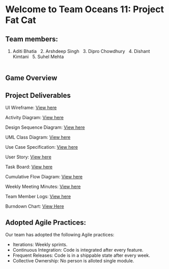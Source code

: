 # Welcome to Team Oceans 11: Project Fat Cat

## Team members:
1. Aditi Bhatia &nbsp;  2. Arshdeep Singh &nbsp; 3. Dipro Chowdhury &nbsp; 4. Dishant Kimtani  &nbsp; 5. Suhel Mehta
<br></br>

## Game Overview

## Project Deliverables
UI Wireframe: [View here](https://github.com/nguyensjsu/cmpe202-oceans11/tree/master/Project%20Deliverables/UI%20Wireframes)

Activity Diagram: [View here](https://github.com/nguyensjsu/cmpe202-oceans11/tree/master/Project%20Deliverables/Activity%20Diagram)

Design Sequence Diagram: [View here](https://github.com/nguyensjsu/cmpe202-oceans11/tree/master/Project%20Deliverables/Design%20Sequence%20Diagram)

UML Class Diagram: [View here](https://github.com/nguyensjsu/cmpe202-oceans11/tree/master/Project%20Deliverables/Team%20-%20UML%20Class%20Diagram%20)

Use Case Specification: [View here](https://github.com/nguyensjsu/cmpe202-oceans11/tree/master/Project%20Deliverables/Use%20Case%20Specification)

User Story: [View here](https://github.com/nguyensjsu/cmpe202-oceans11/tree/master/Project%20Deliverables/User%20Story)

Task Board: [View here](https://github.com/nguyensjsu/cmpe202-oceans11/projects/1)

Cumulative Flow Diagram: [View here](https://docs.google.com/spreadsheets/d/1DUSk8EHJiDXbjKezvUhB_dygtkIgzJfhuiswx0WiZTI/edit?usp=sharing)

Weekly Meeting Minutes: [View here](https://github.com/nguyensjsu/cmpe202-oceans11/tree/master/Wiki/Weekly%20Minutes)

Team Member Logs: [View here](https://github.com/nguyensjsu/cmpe202-oceans11/tree/master/Wiki)

Burndown Chart: [View Here](https://docs.google.com/spreadsheets/d/1FjIgMo-5ygs1MUncWdux56Sz-x2LB5rapKpifeBU1bw/edit?usp=sharing)

## Adopted Agile Practices:
Our team has adopted the following Agile practices:

* Iterations: Weekly sprints.
* Continuous Integration: Code is integrated after every feature.
* Frequent Releases: Code is in a shippable state after every week.
* Collective Ownership: No person is alloted single module.
